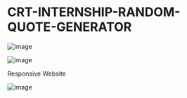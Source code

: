 # CRT-INTERNSHIP-RANDOM-QUOTE-GENERATOR
![image](https://github.com/cshovik/CRT-INTERNSHIP-RANDOM-QUOTE-GENERATOR/assets/113230439/cf931b74-6572-4369-875a-75dae5887ab0)

![image](https://github.com/cshovik/CRT-INTERNSHIP-RANDOM-QUOTE-GENERATOR/assets/113230439/ce39235d-d244-48a1-8667-0b41ae92cb27)

Responsive Website

![image](https://github.com/cshovik/CRT-INTERNSHIP-RANDOM-QUOTE-GENERATOR/assets/113230439/2c20c7ac-e917-43ac-a4bb-bb4d53c65d4e)

